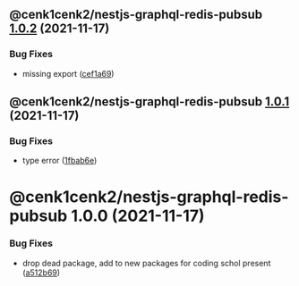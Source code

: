 ## @cenk1cenk2/nestjs-graphql-redis-pubsub [1.0.2](https://github.com/cenk1cenk2/nestjs-tools/compare/@cenk1cenk2/nestjs-graphql-redis-pubsub@1.0.1...@cenk1cenk2/nestjs-graphql-redis-pubsub@1.0.2) (2021-11-17)

### Bug Fixes

- missing export ([cef1a69](https://github.com/cenk1cenk2/nestjs-tools/commit/cef1a69e40e1e099dc0108c1b5dae4841fcd1eed))

## @cenk1cenk2/nestjs-graphql-redis-pubsub [1.0.1](https://github.com/cenk1cenk2/nestjs-tools/compare/@cenk1cenk2/nestjs-graphql-redis-pubsub@1.0.0...@cenk1cenk2/nestjs-graphql-redis-pubsub@1.0.1) (2021-11-17)

### Bug Fixes

- type error ([1fbab6e](https://github.com/cenk1cenk2/nestjs-tools/commit/1fbab6ecce6b22099505756c03c63d9b261bf75d))

# @cenk1cenk2/nestjs-graphql-redis-pubsub 1.0.0 (2021-11-17)

### Bug Fixes

- drop dead package, add to new packages for coding schol present ([a512b69](https://github.com/cenk1cenk2/nestjs-tools/commit/a512b69aed6dcaeb91113bba1d45933da5fd665c))
